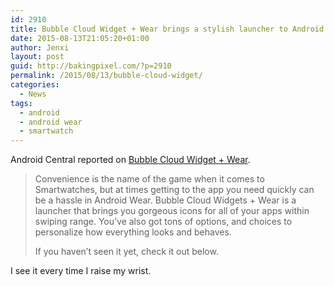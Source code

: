 ```yaml
---
id: 2910
title: Bubble Cloud Widget + Wear brings a stylish launcher to Android Wear
date: 2015-08-13T21:05:20+01:00
author: Jenxi
layout: post
guid: http://bakingpixel.com/?p=2910
permalink: /2015/08/13/bubble-cloud-widget/
categories:
  - News
tags:
  - android
  - android wear
  - smartwatch
---
```

Android Central reported on [Bubble Cloud Widget + Wear](http://www.androidcentral.com/bubble-cloud-widget-wear-brings-stylish-launcher-your-smartwatch).

> Convenience is the name of the game when it comes to Smartwatches, but at times getting to the app you need quickly can be a hassle in Android Wear. Bubble Cloud Widgets + Wear is a launcher that brings you gorgeous icons for all of your apps within swiping range. You&#8217;ve also got tons of options, and choices to personalize how everything looks and behaves.
> 
> If you haven&#8217;t seen it yet, check it out below. 

I see it every time I raise my wrist.